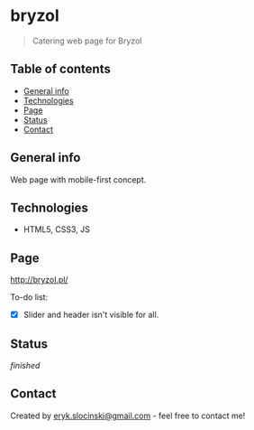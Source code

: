 # bryzol
> Catering web page for Bryzol

## Table of contents
* [General info](#general-info)
* [Technologies](#technologies)
* [Page](#page)
* [Status](#status)
* [Contact](#contact)

## General info
Web page with mobile-first concept. 

## Technologies
* HTML5, CSS3, JS

## Page
http://bryzol.pl/

To-do list:
* [x] Slider and header isn't visible for all.

## Status
_finished_

## Contact
Created by <eryk.slocinski@gmail.com> - feel free to contact me!
